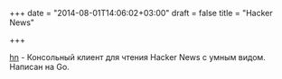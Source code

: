 +++
date = "2014-08-01T14:06:02+03:00"
draft = false
title = "Hacker News"

+++

<p><a href="https://github.com/andrewstuart/hn">hn</a>&nbsp;- Консольный клиент для чтения&nbsp;Hacker News&nbsp;с умным видом. Написан на Go.</p>

